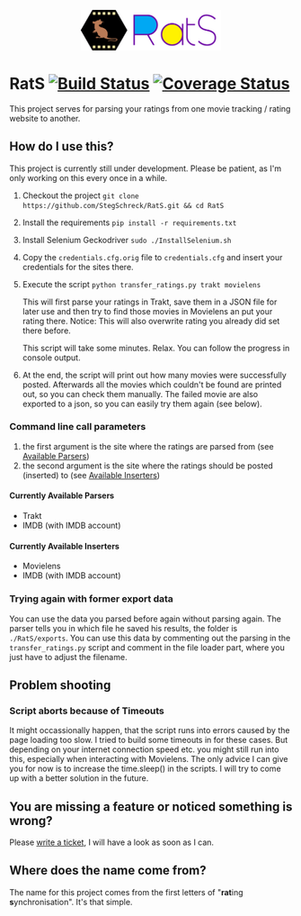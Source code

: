 <p align="center">
  <img src="https://github.com/StegSchreck/RatS/blob/master/RatS/img/RatS.png" width="250px">
</p>

# RatS [![Build Status](https://travis-ci.org/StegSchreck/RatS.svg?branch=master)](https://travis-ci.org/StegSchreck/RatS) [![Coverage Status](https://coveralls.io/repos/github/StegSchreck/RatS/badge.svg?branch=master)](https://coveralls.io/github/StegSchreck/RatS?branch=master)

This project serves for parsing your ratings from one movie tracking / rating website to another.

## How do I use this?
This project is currently still under development. Please be patient, as I'm only working on this every once in a while.

1. Checkout the project
    `git clone https://github.com/StegSchreck/RatS.git && cd RatS`
2. Install the requirements
    `pip install -r requirements.txt`
3. Install Selenium Geckodriver
    `sudo ./InstallSelenium.sh`
4. Copy the `credentials.cfg.orig` file to `credentials.cfg` and insert your credentials for the sites there.
5. Execute the script
    `python transfer_ratings.py trakt movielens`
    
    This will first parse your ratings in Trakt, save them in a JSON file for later use and then try to find those movies in Movielens an put your rating there. Notice: This will also overwrite rating you already did set there before.
    
    This script will take some minutes. Relax. You can follow the progress in console output.
6. At the end, the script will print out how many movies were successfully posted. Afterwards all the movies which couldn't be found are printed out, so you can check them manually. The failed movie are also exported to a json, so you can easily try them again (see below).

### Command line call parameters
1. the first argument is the site where the ratings are parsed from (see [Available Parsers](#parsers))
2. the second argument is the site where the ratings should be posted (inserted) to (see [Available Inserters](#inserters))

<a name="parsers"></a>
#### Currently Available Parsers
* Trakt
* IMDB (with IMDB account)

<a name="inserters"></a>
#### Currently Available Inserters
* Movielens
* IMDB (with IMDB account)

### Trying again with former export data
You can use the data you parsed before again without parsing again. The parser tells you in which file he saved his results, the folder is `./RatS/exports`. You can use this data by commenting out the parsing in the `transfer_ratings.py` script and comment in the file loader part, where you just have to adjust the filename.
   
## Problem shooting
### Script aborts because of Timeouts
It might occassionally happen, that the script runs into errors caused by the page loading too slow. I tried to build some timeouts in for these cases. But depending on your internet connection speed etc. you might still run into this, especially when interacting with Movielens. The only advice I can give you for now is to increase the time.sleep() in the scripts. I will try to come up with a better solution in the future.

## You are missing a feature or noticed something is wrong?
Please [write a ticket](https://github.com/StegSchreck/RatS/issues/new), I will have a look as soon as I can.

## Where does the name come from?
The name for this project comes from the first letters of "**rat**ing **s**ynchronisation". It's that simple.
